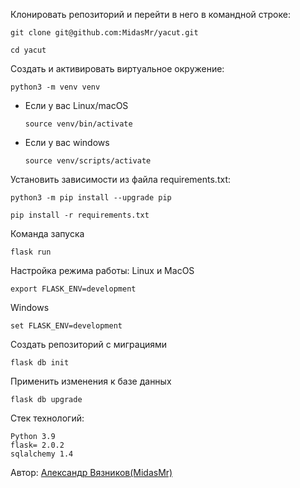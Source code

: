 Клонировать репозиторий и перейти в него в командной строке:

```
git clone git@github.com:MidasMr/yacut.git
```

```
cd yacut
```

Cоздать и активировать виртуальное окружение:

```
python3 -m venv venv
```

* Если у вас Linux/macOS

    ```
    source venv/bin/activate
    ```

* Если у вас windows

    ```
    source venv/scripts/activate
    ```

Установить зависимости из файла requirements.txt:

```
python3 -m pip install --upgrade pip
```

```
pip install -r requirements.txt
```

Команда запуска
```
flask run
```

Настройка режима
работы:
Linux и MacOS
```
export FLASK_ENV=development
```

Windows
```
set FLASK_ENV=development
```

Создать репозиторий с миграциями
```
flask db init 
```

Применить изменения к базе данных
```
flask db upgrade
```


Стек технологий:
```
Python 3.9
flask= 2.0.2
sqlalchemy 1.4
```


Автор:
[Александр Вязников(MidasMr)](https://github.com/MidasMr)